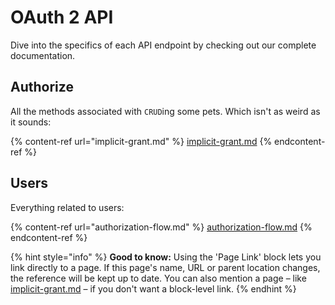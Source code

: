 # OAuth 2 API

Dive into the specifics of each API endpoint by checking out our complete documentation.

## Authorize

All the methods associated with `CRUD`ing some pets. Which isn't as weird as it sounds:

{% content-ref url="implicit-grant.md" %}
[implicit-grant.md](implicit-grant.md)
{% endcontent-ref %}

## Users

Everything related to users:

{% content-ref url="authorization-flow.md" %}
[authorization-flow.md](authorization-flow.md)
{% endcontent-ref %}

{% hint style="info" %}
**Good to know:** Using the 'Page Link' block lets you link directly to a page. If this page's name, URL or parent location changes, the reference will be kept up to date. You can also mention a page – like [implicit-grant.md](implicit-grant.md "mention") – if you don't want a block-level link.
{% endhint %}
